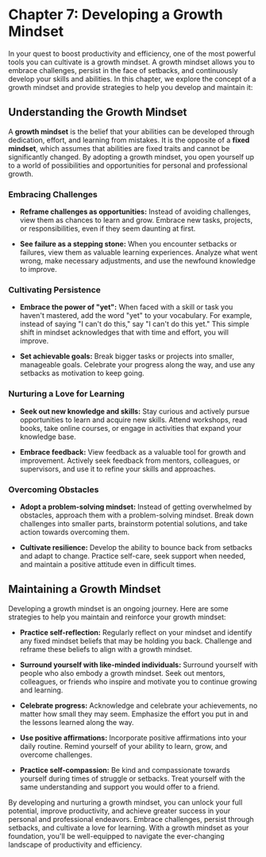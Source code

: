 Chapter 7: Developing a Growth Mindset
======================================

In your quest to boost productivity and efficiency, one of the most powerful tools you can cultivate is a growth mindset. A growth mindset allows you to embrace challenges, persist in the face of setbacks, and continuously develop your skills and abilities. In this chapter, we explore the concept of a growth mindset and provide strategies to help you develop and maintain it:

Understanding the Growth Mindset
--------------------------------

A **growth mindset** is the belief that your abilities can be developed through dedication, effort, and learning from mistakes. It is the opposite of a **fixed mindset**, which assumes that abilities are fixed traits and cannot be significantly changed. By adopting a growth mindset, you open yourself up to a world of possibilities and opportunities for personal and professional growth.

### Embracing Challenges

* **Reframe challenges as opportunities:** Instead of avoiding challenges, view them as chances to learn and grow. Embrace new tasks, projects, or responsibilities, even if they seem daunting at first.

* **See failure as a stepping stone:** When you encounter setbacks or failures, view them as valuable learning experiences. Analyze what went wrong, make necessary adjustments, and use the newfound knowledge to improve.

### Cultivating Persistence

* **Embrace the power of "yet":** When faced with a skill or task you haven't mastered, add the word "yet" to your vocabulary. For example, instead of saying "I can't do this," say "I can't do this yet." This simple shift in mindset acknowledges that with time and effort, you will improve.

* **Set achievable goals:** Break bigger tasks or projects into smaller, manageable goals. Celebrate your progress along the way, and use any setbacks as motivation to keep going.

### Nurturing a Love for Learning

* **Seek out new knowledge and skills:** Stay curious and actively pursue opportunities to learn and acquire new skills. Attend workshops, read books, take online courses, or engage in activities that expand your knowledge base.

* **Embrace feedback:** View feedback as a valuable tool for growth and improvement. Actively seek feedback from mentors, colleagues, or supervisors, and use it to refine your skills and approaches.

### Overcoming Obstacles

* **Adopt a problem-solving mindset:** Instead of getting overwhelmed by obstacles, approach them with a problem-solving mindset. Break down challenges into smaller parts, brainstorm potential solutions, and take action towards overcoming them.

* **Cultivate resilience:** Develop the ability to bounce back from setbacks and adapt to change. Practice self-care, seek support when needed, and maintain a positive attitude even in difficult times.

Maintaining a Growth Mindset
----------------------------

Developing a growth mindset is an ongoing journey. Here are some strategies to help you maintain and reinforce your growth mindset:

* **Practice self-reflection:** Regularly reflect on your mindset and identify any fixed mindset beliefs that may be holding you back. Challenge and reframe these beliefs to align with a growth mindset.

* **Surround yourself with like-minded individuals:** Surround yourself with people who also embody a growth mindset. Seek out mentors, colleagues, or friends who inspire and motivate you to continue growing and learning.

* **Celebrate progress:** Acknowledge and celebrate your achievements, no matter how small they may seem. Emphasize the effort you put in and the lessons learned along the way.

* **Use positive affirmations:** Incorporate positive affirmations into your daily routine. Remind yourself of your ability to learn, grow, and overcome challenges.

* **Practice self-compassion:** Be kind and compassionate towards yourself during times of struggle or setbacks. Treat yourself with the same understanding and support you would offer to a friend.

By developing and nurturing a growth mindset, you can unlock your full potential, improve productivity, and achieve greater success in your personal and professional endeavors. Embrace challenges, persist through setbacks, and cultivate a love for learning. With a growth mindset as your foundation, you'll be well-equipped to navigate the ever-changing landscape of productivity and efficiency.
